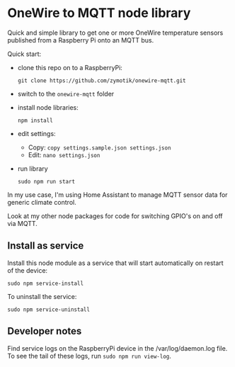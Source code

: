 # OneWire to MQTT node library

Quick and simple library to get one or more OneWire temperature sensors published from a Raspberry Pi onto an MQTT bus.

Quick start:
    
* clone this repo on to a RaspberryPi:

    `git clone https://github.com/zymotik/onewire-mqtt.git`

* switch to the `onewire-mqtt` folder

* install node libraries:

    `npm install`

* edit settings:

    * Copy: 
        `copy settings.sample.json settings.json`
    * Edit:
        `nano settings.json`

* run library

    `sudo npm run start`

In my use case, I'm using Home Assistant to manage MQTT sensor data for generic climate control.

Look at my other node packages for code for switching GPIO's on and off via MQTT.

## Install as service

Install this node module as a service that will start automatically on restart of the device:

`sudo npm service-install`

To uninstall the service:

`sudo npm service-uninstall`

## Developer notes

Find service logs on the RaspberryPi device in the /var/log/daemon.log file. To see the tail of these logs, run `sudo npm run view-log`.
